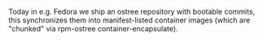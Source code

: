 Today in e.g. Fedora we ship an ostree repository with bootable
commits, this synchronizes them into manifest-listed container
images (which are "chunked" via rpm-ostree container-encapsulate).

